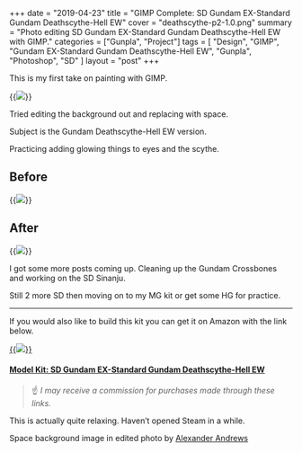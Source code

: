 +++
date = "2019-04-23"
title = "GIMP Complete: SD Gundam EX-Standard Gundam Deathscythe-Hell EW"
cover = "deathscythe-p2-1.0.png"
summary = "Photo editing SD Gundam EX-Standard Gundam Deathscythe-Hell EW with GIMP."
categories = ["Gunpla", "Project"]
tags = [
  "Design",
  "GIMP",
  "Gundam EX-Standard Gundam Deathscythe-Hell EW",
  "Gunpla",
  "Photoshop",
  "SD"
]
layout = "post"
+++

This is my first take on painting with GIMP.

{{<image src="deathscythe-p1-0.4-e1554832647330.png">}}

Tried editing the background out and replacing with space.

Subject is the Gundam Deathscythe-Hell EW version.

Practicing adding glowing things to eyes and the scythe.

## Before

{{<image src="deathscythe-p2-1.0-orig.png">}}

## After

{{<image src="deathscythe-p2-1.0.png">}}

I got some more posts coming up. Cleaning up the Gundam Crossbones and working on the SD Sinanju.

Still 2 more SD then moving on to my MG kit or get some HG for practice.

---

If you would also like to build this kit you can get it on Amazon with the link below.

[{{<image src="20190406_134725.jpg">}}](https://amzn.to/2Wrz2qq)

#### [Model Kit: SD Gundam EX-Standard Gundam Deathscythe-Hell EW](https://amzn.to/2Wrz2qq)
>:point_up: *I may receive a commission for purchases made through these links.*

This is actually quite relaxing. Haven’t opened Steam in a while.

Space background image in edited photo by [Alexander Andrews](https://unsplash.com/@alex_andrews?utm_medium=referral&utm_campaign=photographer-credit&utm_content=creditBadge)
